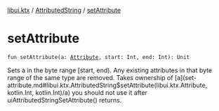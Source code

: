 [libui.ktx](../index.md) / [AttributedString](index.md) / [setAttribute](./set-attribute.md)

# setAttribute

`fun setAttribute(a: `[`Attribute`](../-attribute/index.md)`, start: Int, end: Int): Unit`

Sets a in the byte range [start, end). Any existing attributes in that byte range of the same type are
removed. Takes ownership of [a](set-attribute.md#libui.ktx.AttributedString$setAttribute(libui.ktx.Attribute, kotlin.Int, kotlin.Int)/a) you should not use it after uiAttributedStringSetAttribute() returns.

